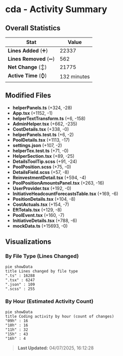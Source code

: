 # cda - Activity Summary 

## Overall Statistics

| Stat                   | Value                                                             |
| ---------------------- | ----------------------------------------------------------------- |
| **Lines Added** (➕)   | 22337                                          |
| **Lines Removed** (➖) | 562                                        |
| **Net Change** (↕)    | 21775                |
| **Active Time** (⌚)   | 132 minutes |


## Modified Files
- **helperPanels.ts** (+324, -28)
- **App.tsx** (+1152, -1)
- **helperTextTransform.ts** (+6, -158)
- **AdminHelper.tsx** (+662, -235)
- **CostDetails.tsx** (+338, -0)
- **helperPanels.test.ts** (+6, -2)
- **PoolDetails.tsx** (+1113, -17)
- **settings.json** (+107, -2)
- **helperTex.test.ts** (+71, -0)
- **HelperSection.tsx** (+89, -25)
- **DetailsToolTip.scss** (+91, -24)
- **PoolPosition.scss** (+75, -0)
- **DetailsField.scss** (+57, -8)
- **ReinvestmentDetail.tsx** (+594, -4)
- **PoolPositionAmountsPanel.tsx** (+263, -16)
- **UserProvider.tsx** (+192, -0)
- **InitiativeHeadcountForecastsTable.tsx** (+169, -6)
- **PositionDetails.tsx** (+104, -8)
- **CostActuals.tsx** (+154, -7)
- **EftTotals.tsx** (+129, -8)
- **PoolEvent.tsx** (+160, -7)
- **InitiativeDetails.tsx** (+788, -6)
- **mockData.ts** (+15693, -0)

## Visualizations

### By File Type (Lines Changed)

```mermaid
pie showData
title Lines changed by file type
".ts" : 16288
".tsx" : 6247
".json" : 109
".scss" : 255
```

### By Hour (Estimated Activity Count)

```mermaid
pie showData
title Coding activity by hour (count of changes)
"09h" : 16
"10h" : 16
"11h" : 32
"15h" : 43
"16h" : 4
```


> **Last Updated:** 04/07/2025, 16:12:28